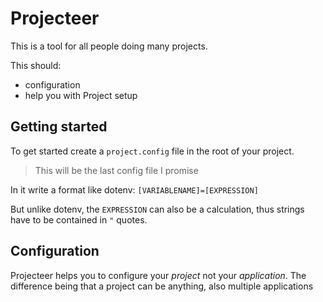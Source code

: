 # Projecteer
This is a tool for all people doing many projects.

This should:
* configuration
* help you with Project setup

## Getting started
To get started create a `project.config` file in the root of your project.
> This will be the last config file I promise

In it write a format like dotenv:
`[VARIABLENAME]=[EXPRESSION]`

But unlike dotenv, the `EXPRESSION` can also be a calculation, thus strings have to be contained in `"` quotes.


## Configuration
Projecteer helps you to configure your *project* not your *application*.
The difference being that a project can be anything, also multiple applications